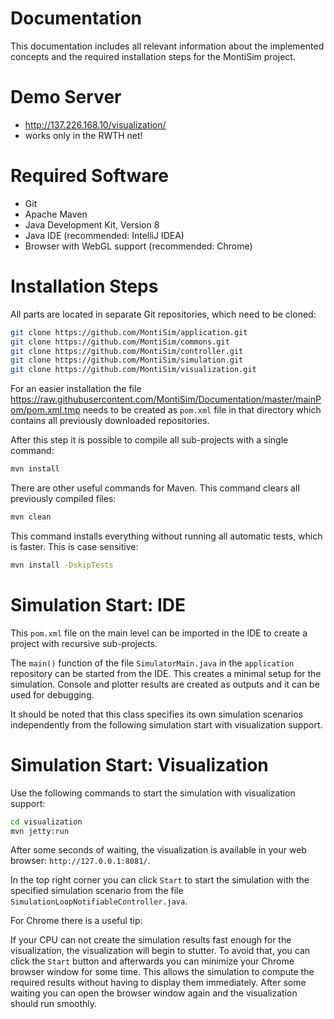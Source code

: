 # Documentation
This documentation includes all relevant information about the implemented concepts and the required installation steps for the MontiSim project.

# Demo Server
- http://137.226.168.10/visualization/
- works only in the RWTH net!

# Required Software
- Git
- Apache Maven
- Java Development Kit, Version 8
- Java IDE (recommended: IntelliJ IDEA)
- Browser with WebGL support (recommended: Chrome)

# Installation Steps
All parts are located in separate Git repositories, which need to be cloned:

```bash
git clone https://github.com/MontiSim/application.git
git clone https://github.com/MontiSim/commons.git
git clone https://github.com/MontiSim/controller.git
git clone https://github.com/MontiSim/simulation.git
git clone https://github.com/MontiSim/visualization.git
```

For an easier installation the file https://raw.githubusercontent.com/MontiSim/Documentation/master/mainPom/pom.xml.tmp needs to be created as `pom.xml` file in that directory which contains all previously downloaded repositories.

After this step it is possible to compile all sub-projects with a single command:

```bash
mvn install
```

There are other useful commands for Maven. This command clears all previously compiled files:

```bash
mvn clean
```

This command installs everything without running all automatic tests, which is faster. This is case sensitive:

```bash
mvn install -DskipTests
```

# Simulation Start: IDE
This `pom.xml` file on the main level can be imported in the IDE to create a project with recursive sub-projects.

The `main()` function of the file `SimulatorMain.java` in the `application` repository can be started from the IDE. This creates a minimal setup for the simulation. Console and plotter results are created as outputs and it can be used for debugging.

It should be noted that this class specifies its own simulation scenarios independently from the following simulation start with visualization support.

# Simulation Start: Visualization
Use the following commands to start the simulation with visualization support:

```bash
cd visualization
mvn jetty:run
```

After some seconds of waiting, the visualization is available in your web browser: `http://127.0.0.1:8081/`.

In the top right corner you can click `Start` to start the simulation with the specified simulation scenario from the file `SimulationLoopNotifiableController.java`.

For Chrome there is a useful tip:

If your CPU can not create the simulation results fast enough for the visualization, the visualization will begin to stutter. To avoid that, you can click the `Start` button and afterwards you can minimize your Chrome browser window for some time. This allows the simulation to compute the required results without having to display them immediately. After some waiting you can open the browser window again and the visualization should run smoothly.
